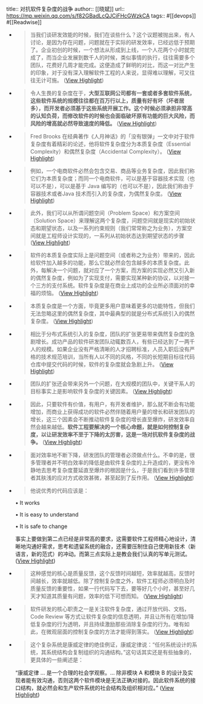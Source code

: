 title:: 对抗软件复杂度的战争
author:: [[晓斌]]
url:: https://mp.weixin.qq.com/s/f82GBadLcQJCiFHcGWzkCA
tags:: #[[devops]] #[[Readwise]]

- > 当我们谈研发效能的时候，我们在谈些什么？这个议题被抛出来，有人讨论，是因为存在问题，问题就在于实际的研发效率，已经远低于预期了。企业初创的时候，一个想法从形成到上线，一个人花两个小时就完成了，而当企业发展到数千人的时候，类似事情的执行，往往需要多个团队，花费好几周才能完成。这便造成了鲜明的对比，而这一对比产生的印象，对于没有深入理解软件工程的人来说，显得难以理解，可又往往无计可施。 ([View Highlight](https://read.readwise.io/read/01he1msvensmvt8n78mbvm2a7x))
- > 令人生畏的复杂度在于，**大型互联网公司都有一套或者多套软件系统，这些软件系统的规模往往都在百万行以上，质量有好有坏（坏者居多），而开发者必须基于这些系统开展工作。这个时候必须承担非常高的认知负荷，而修改软件的时候也会面临破坏原有功能的巨大风险，而风险的增高就必然导致速度的降低。** ([View Highlight](https://read.readwise.io/read/01he1mtdp84c6xjm30vfk8mc90))
- > Fred Brooks 在经典著作《人月神话》的「没有银弹」一文中对于软件复杂度有着精彩的论述，他将软件复杂度分为本质复杂度（Essential Complexity）和偶然复杂度（Accidental Complexity）。 ([View Highlight](https://read.readwise.io/read/01he1mv6zsfsg1q3dex5bt9s4s))
- > 例如，一个电商软件必然会包含交易、商品等业务复杂度，因此我们称它们为本质复杂度；而同一个电商软件，可以是基于容器技术实现（也可以不是），可以是基于 Java 编写的（也可以不是），因此我们称由于容器技术或者Java 技术而引入的复杂度，为偶然复杂度。 ([View Highlight](https://read.readwise.io/read/01he1mvh9g1z2fqv2w1p0aptwb))
- > 此外，我们可以从所谓问题空间（Problem Space）和方案空间（Solution Space）来理解这两个复杂度，问题空间就是现实的初始状态和期望状态，以及一系列约束规则（我们常常称之为业务），方案空间就是工程师设计实现的，一系列从初始状态达到期望状态的步骤 ([View Highlight](https://read.readwise.io/read/01he1mw9rah47rvrnpsezzakyx))
- > 软件的本质复杂度实际上是问题空间（或者称之为业务）带来的，因此给软件加入越多的功能，那么它就必然会包含越多的本质复杂度。此外，每解决一个问题，就对应了一个方案，而方案的实现必然又引入新的偶然复杂度，例如为了实现支付，需要实现某种新的协议，以对接一个三方的支付系统。软件复杂度是在商业上成功的企业所必须面对的幸福的烦恼。 ([View Highlight](https://read.readwise.io/read/01he1mxvkx47chxehjn6jemefq))
- > 本质复杂度是一个方面，毕竟更多用户意味着更多的功能特性，但我们无法忽略这里的偶然复杂度，其中最典型的就是分布式系统引入的偶然复杂度。 ([View Highlight](https://read.readwise.io/read/01he1n2nvzzjens4v5j05wb7w0))
- > 相比于分布式系统引入的复杂度，团队的扩张更易带来偶然复杂度的急剧增长。成功产品的软件研发团队动辄数百人，有些已经达到了一两千人的规模。如果企业没有严格清晰的人才招聘标准，人员入职后没有严格的技术规范培训，当所有人以不同的风格，不同的长短期目标往代码仓库中提交代码的时候，软件的复杂度就会急剧上升。 ([View Highlight](https://read.readwise.io/read/01he1n3s10vv5cyh7ndag59rpm))
- > 团队的扩张还会带来另外一个问题，在大规模的团队中，关键干系人的目标事实上是影响软件复杂度的关键因素。 ([View Highlight](https://read.readwise.io/read/01he1n54ynjakdnt3wvqd1d2zt))
- > 因此，只要软件有价值，有用户，有开发者维护，那么就不断会有功能增加，而商业上获得成功的软件必然伴随着用户量的增长和研发团队的增长，这三个因素会不断推动软件复杂度的增长直至爆炸，研发效率自然会越来越低。**软件工程要解决的一个核心命题，就是如何控制复杂度，以让研发效率不至于下降的太厉害，这是一场对抗软件复杂度的战争。** ([View Highlight](https://read.readwise.io/read/01he1n8a4ys7w5tm9tgc9d29z1))
- > 面对效率地不断下降，研发团队的管理者必须做点什么。不幸的是，很多管理者并不明白效率的降低是由软件复杂度的上升造成的，更没有冷静地去思考复杂度蔓延直至爆炸的根因是什么，于是我们看到许多管理者其肤浅的应对方式收效甚微，甚至起到了反作用。 ([View Highlight](https://read.readwise.io/read/01he1n8wa9nxj5kz4wc9gfj0tt))
- > 他说优秀的代码应该是：
  
  
  
  •   It works
    
  •   It is easy to understand
    
  •   It is safe to change
    
      
    
  
  事实上要做到第二点已经是非常高的要求，这需要软件工程师精心地设计，清晰地沟通好需求，思考和遗留系统的融合，还需要压制住自己使用新技术（新语言，新的范式）的冲动。而第三点实际上是教会我们认真的写单元测试。 ([View Highlight](https://read.readwise.io/read/01he1nccatwjg4n8kgn6z4836h))
- > 这种感觉的核心是质量反馈，这个反馈时间越短，效率就越高，反馈时间越长，效率就越低。除了控制复杂度之外，软件工程师必须明白及时质量反馈的重要性，如果一行代码写下去，要等好几个小时，甚至好几天才知道其质量有问题，效率的低下可想而知。 ([View Highlight](https://read.readwise.io/read/01he1nd6wqszxva7sj40gmyj29))
- > 软件研发的核心职责之一是关注软件复杂度，通过开放代码、文档，Code Review 等方式让软件复杂度的信息透明，并且让所有在增加/降低复杂度的行为透明，并且持续激励那些消除复杂度的行为。唯有如此，在微观层面的控制复杂度的方法才能得到落实。 ([View Highlight](https://read.readwise.io/read/01he1nf9kyxhhwd552b83mt4sf))
- > 这个复杂系统是康威定律的绝佳例证，康威定律说：“任何系统设计的系统，其系统结构会复制组织的沟通结构。”这句话其实还是有些抽象的，更具体的一些阐述是：
  
  
  
  “康威定律 … 是一个合理的社会学观察。… 除非模块 A 和模块 B 的设计及实现者能有效沟通，否则这两个软件模块是无法正确对接的。因此软件系统的接口结构，就必然会和生产软件系统的社会结构及组织相对应。” ([View Highlight](https://read.readwise.io/read/01he1nh4jfk42qgqf8sgyd6r03))